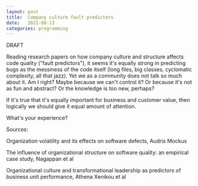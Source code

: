 ```yaml
---
layout: post
title:  Company culture fault predictors
date:   2021-08-13
categories: programming
---
```


DRAFT

Reading research papers on how company culture and structure affects code quality ("fault predictors"), it seems it's equally strong in predicting bugs as the messiness of the code itself (long files, big classes, cyclomatic complexity, all that jazz). Yet we as a community does not talk so much about it. Am I right? Maybe because we can't control it? Or because it's not as fun and abstract? Or the knowledge is too new, perhaps?

If it's true that it's equally important for business and customer value, then logically we should give it equal amount of attention.

What's your experience?

Sources:

Organization volatility and its effects on software defects, Audris Mockus

The influence of organizational structure on software quality: an empirical case study, Nagappan et al

Organizational culture and transformational leadership as predictors of business unit performance, Athena Xenikou et al


